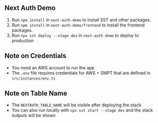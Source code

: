 ## Next Auth Demo

1. Run `npm install` in `next-auth-demo` to install SST and other packages.
2. Run `npm install` in `next-auth-demo/frontend` to install the frontend packages.
3. Run `npx sst deploy --stage dev` in `next-auth-demo` to deploy to production

## Note on Credentials
- You need an AWS account to run the app
- The `.env` file requires credentials for AWS + SMPT that are defined in `src/instances/env.ts`

## Note on Table Name
- The `NEXTAUTH_TABLE_NAME` will be visible after deploying the stack
- You can also run locally with `npx sst start --stage dev` and the stack outputs will be shown